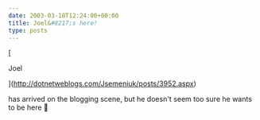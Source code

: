 ```yaml
---
date: 2003-03-18T12:24:00+00:00
title: Joel&#8217;s here!
type: posts
---
```

[

Joel

](http://dotnetweblogs.com/Jsemeniuk/posts/3952.aspx)

 has arrived on the blogging scene, but he doesn't seem too sure he wants to be here 🙂
